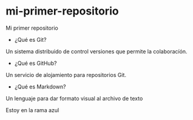# mi-primer-repositorio
Mi primer repositorio
* ¿Qué es Git?

Un sistema distribuido de control versiones que permite la colaboracíón.

* ¿Qué es GitHub?

Un servicio de alojamiento para repositorios Git.

* ¿Qué es Markdown?

Un lenguaje para dar formato visual al archivo de texto

Estoy en la rama azul

